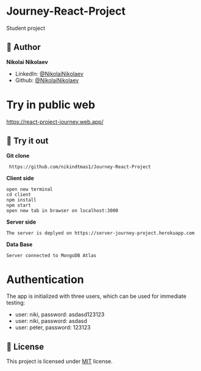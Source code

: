 # Journey-React-Project

Student project


## 👨 Author

**Nikolai Nikolaev**

- LinkedIn: [@NikolaiNikolaev](https://www.linkedin.com/in/nikolay-nikolaev-4555631a7/)
- Github: [@NikolaiNikolaev](https://github.com/nikindtmas1)

# Try in public web

https://react-project-journey.web.app/


## :eyes: Try it out

**Git clone**
```
 https://github.com/nikindtmas1/Journey-React-Project
```
**Client side**
```
open new terminal
cd client
npm install
npm start
open new tab in brawser on localhost:3000
```
**Server side**
```
The server is deplyed on https://server-journey-project.herokuapp.com
```

**Data Base**
```
Server connected to MongoDB Atlas
```

# Authentication

The app is initialized with three users, which can be used for immediate testing:
- user: niki, password: asdasd123123
- user: niki, password: asdasd
- user: peter, password: 123123


## :pencil: License

This project is licensed under [MIT](https://opensource.org/licenses/MIT) license.
